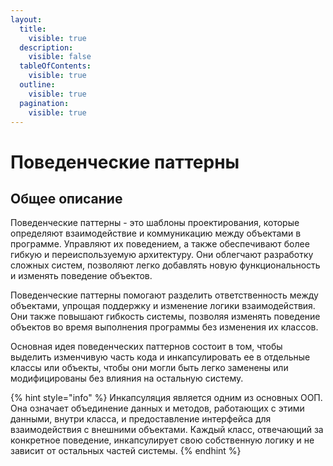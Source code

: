 ```yaml
---
layout:
  title:
    visible: true
  description:
    visible: false
  tableOfContents:
    visible: true
  outline:
    visible: true
  pagination:
    visible: true
---
```


# Поведенческие паттерны

## Общее описание

Поведенческие паттерны - это шаблоны проектирования, которые определяют взаимодействие и коммуникацию между объектами в программе. Управляют их поведением, а также обеспечивают более гибкую и переиспользуемую архитектуру. Они облегчают разработку сложных систем, позволяют легко добавлять новую функциональность и изменять поведение объектов.

Поведенческие паттерны помогают разделить ответственность между объектами, упрощая поддержку и изменение логики взаимодействия. Они также повышают гибкость системы, позволяя изменять поведение объектов во время выполнения программы без изменения их классов.

Основная идея поведенческих паттернов состоит в том, чтобы выделить изменчивую часть кода и инкапсулировать ее в отдельные классы или объекты, чтобы они могли быть легко заменены или модифицированы без влияния на остальную систему.

{% hint style="info" %}
Инкапсуляция является одним из основных ООП. Она означает объединение данных и методов, работающих с этими данными, внутри класса, и предоставление интерфейса для взаимодействия с внешними объектами. Каждый класс, отвечающий за конкретное поведение, инкапсулирует свою собственную логику и не зависит от остальных частей системы.
{% endhint %}
